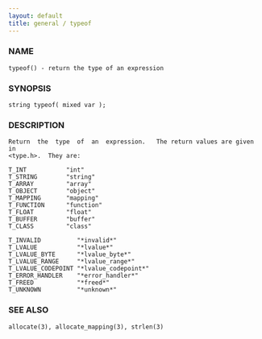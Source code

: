 ```yaml
---
layout: default
title: general / typeof
---
```


### NAME

    typeof() - return the type of an expression

### SYNOPSIS

    string typeof( mixed var );

### DESCRIPTION

    Return  the  type  of  an  expression.   The return values are given in
    <type.h>.  They are:

    T_INT           "int"
    T_STRING        "string"
    T_ARRAY         "array"
    T_OBJECT        "object"
    T_MAPPING       "mapping"
    T_FUNCTION      "function"
    T_FLOAT         "float"
    T_BUFFER        "buffer"
    T_CLASS         "class"

    T_INVALID          "*invalid*"
    T_LVALUE           "*lvalue*"
    T_LVALUE_BYTE      "*lvalue_byte*"
    T_LVALUE_RANGE     "*lvalue_range*"
    T_LVALUE_CODEPOINT "*lvalue_codepoint*"
    T_ERROR_HANDLER    "*error_handler*"
    T_FREED            "*freed*"
    T_UNKNOWN          "*unknown*"

### SEE ALSO

    allocate(3), allocate_mapping(3), strlen(3)


